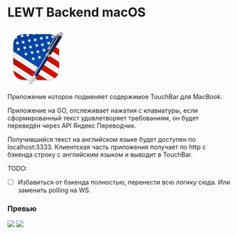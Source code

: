 # LEWT Backend macOS

![](https://github.com/qoonmax/LEWT-Client/blob/main/LEWT%20Client/icons/LEWT_icon_128.png)

Приложение которое подменяет содержимое TouchBar для MacBook.

Приложение на GO, отслеживает нажатия с клавиатуры, если сформированный текст удовлетворяет требованиям, он будет переведён через API Яндекс Переводчик.

Получившийся текст на английском языке будет доступен по localhost:3333.
Клиентская часть приложения получает по http с бэкенда строку с английским языком и выводит в TouchBar.

TODO:
- [ ] Избавиться от бэкенда полностью, перенести всю логику сюда. Или заменить polling на WS.

### Превью

<img src="https://github.com/qoonmax/LEWT-Client/blob/main/LEWT%20Client/show_2.gif" width="auto">

<img src="https://github.com/qoonmax/LEWT-Client/blob/main/LEWT%20Client/show.gif" width="auto">
